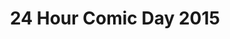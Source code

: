 ---
layout: story
title: 24 Hour Comic Day 2015
image: /assets/24hcd15/24hcdp
imageType: .png
pageNumber: 18
baseurl: /other/24hcd15/24hcd15
numPages: 24
---